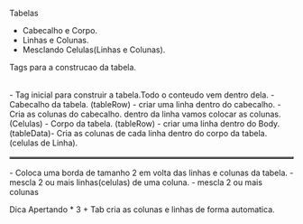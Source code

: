 
Tabelas

- Cabecalho e Corpo.
- Linhas e Colunas.
- Mesclando Celulas(Linhas e Colunas).


Tags para a construcao da tabela.
<table></table> - Tag inicial para construir a tabela.Todo o conteudo vem dentro dela.

<thead></thead> - Cabecalho da tabela.
<tr></tr>(tableRow) - criar uma linha dentro do cabecalho.
<th></th> - Cria as colunas do cabecalho. dentro da linha vamos colocar as colunas.(Celulas)


<tbody></tbody> - Corpo da tabela.
<tr></tr>(tableRow) - criar uma linha dentro do Body.
<td></td>(tableData)- Cria as colunas de cada linha dentro do corpo da tabela.(celulas de Linha).

<table border="2"></table> - Coloca uma borda de tamanho 2 em volta das linhas e colunas da tabela.

<td rowspan="2"></td> -  mescla 2 ou mais linhas(celulas) de uma coluna. 

<td colspan="2"></td> - mescla 2 ou mais colunas


Dica
Apertando <tr><th><td> * 3 + Tab cria as colunas e linhas de forma automatica.


